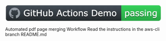 ![PDF Tool Kit](https://github.com/mojumah/pdftk-environment/blob/main/badge.png)

Automated pdf page merging Workflow
Read the instructions in the aws-cli branch README.md